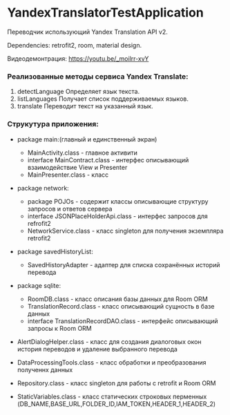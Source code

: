 # YandexTranslatorTestApplication

Переводчик использующий Yandex Translation API v2.

Dependencies: retrofit2, room, material design.

Видеодемонтрация: https://youtu.be/_moilrr-xvY

### Реализованные методы сервиса Yandex Translate:
1. detectLanguage 	Определяет язык текста.
2. listLanguages 	Получает список поддерживаемых языков.
3. translate 	Переводит текст на указанный язык.

### Струкутура приложения: 
+ package main:(главный и единственный экран)
  * MainActivity.class - главное активити
  * interface MainContract.class - интерфес описывающий взаимодействие View и Presenter
  * MainPresenter.class - класс 

+ package network:
  * package POJOs - содержит классы описывающие структуру запросов и ответов сервера
  * interface JSONPlaceHolderApi.class - интерфес запросов для refrofit2
  * NetworkService.class - класс singleton для получения экземпляра retrofit2

+ package savedHistoryList:
  * SavedHistoryAdapter - адаптер для списка сохранённых историй перевода

+ package sqlite:
  * RoomDB.class - класс описания базы данных для Room ORM
  * TranslationRecord.class - класс описывающий сущность в базе данных
  * interface TranslationRecordDAO.class - интерфейс описывающий запросы к Room ORM
  
 + AlertDialogHelper.class - класс для создания диалоговых окон история переводов и удаление выбранного перевода
 + DataProcessingTools.class - класс обработки и преобразования полученнх данных
 + Repository.class - класс singleton для работы с retrofit и Room ORM
 + StaticVariables.class - класс статических строковых перменных (DB_NAME,BASE_URL,FOLDER_ID,IAM_TOKEN,HEADER_1,HEADER_2)






